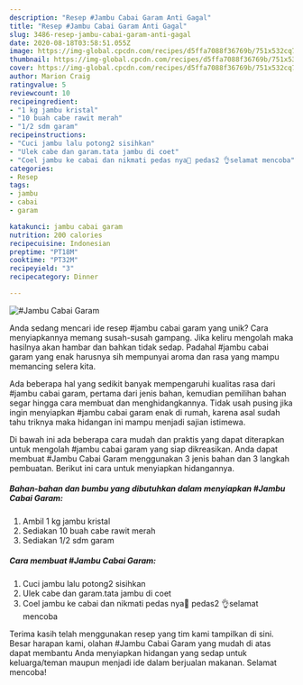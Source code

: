 ```yaml
---
description: "Resep #Jambu Cabai Garam Anti Gagal"
title: "Resep #Jambu Cabai Garam Anti Gagal"
slug: 3486-resep-jambu-cabai-garam-anti-gagal
date: 2020-08-18T03:58:51.055Z
image: https://img-global.cpcdn.com/recipes/d5ffa7088f36769b/751x532cq70/jambu-cabai-garam-foto-resep-utama.jpg
thumbnail: https://img-global.cpcdn.com/recipes/d5ffa7088f36769b/751x532cq70/jambu-cabai-garam-foto-resep-utama.jpg
cover: https://img-global.cpcdn.com/recipes/d5ffa7088f36769b/751x532cq70/jambu-cabai-garam-foto-resep-utama.jpg
author: Marion Craig
ratingvalue: 5
reviewcount: 10
recipeingredient:
- "1 kg jambu kristal"
- "10 buah cabe rawit merah"
- "1/2 sdm garam"
recipeinstructions:
- "Cuci jambu lalu potong2 sisihkan"
- "Ulek cabe dan garam.tata jambu di coet"
- "Coel jambu ke cabai dan nikmati pedas nya🤤 pedas2 👌selamat mencoba"
categories:
- Resep
tags:
- jambu
- cabai
- garam

katakunci: jambu cabai garam 
nutrition: 200 calories
recipecuisine: Indonesian
preptime: "PT18M"
cooktime: "PT32M"
recipeyield: "3"
recipecategory: Dinner

---
```



![#Jambu Cabai Garam](https://img-global.cpcdn.com/recipes/d5ffa7088f36769b/751x532cq70/jambu-cabai-garam-foto-resep-utama.jpg)

Anda sedang mencari ide resep #jambu cabai garam yang unik? Cara menyiapkannya memang susah-susah gampang. Jika keliru mengolah maka hasilnya akan hambar dan bahkan tidak sedap. Padahal #jambu cabai garam yang enak harusnya sih mempunyai aroma dan rasa yang mampu memancing selera kita.



Ada beberapa hal yang sedikit banyak mempengaruhi kualitas rasa dari #jambu cabai garam, pertama dari jenis bahan, kemudian pemilihan bahan segar hingga cara membuat dan menghidangkannya. Tidak usah pusing jika ingin menyiapkan #jambu cabai garam enak di rumah, karena asal sudah tahu triknya maka hidangan ini mampu menjadi sajian istimewa.


Di bawah ini ada beberapa cara mudah dan praktis yang dapat diterapkan untuk mengolah #jambu cabai garam yang siap dikreasikan. Anda dapat membuat #Jambu Cabai Garam menggunakan 3 jenis bahan dan 3 langkah pembuatan. Berikut ini cara untuk menyiapkan hidangannya.

<!--inarticleads1-->

##### Bahan-bahan dan bumbu yang dibutuhkan dalam menyiapkan #Jambu Cabai Garam:

1. Ambil 1 kg jambu kristal
1. Sediakan 10 buah cabe rawit merah
1. Sediakan 1/2 sdm garam




<!--inarticleads2-->

##### Cara membuat #Jambu Cabai Garam:

1. Cuci jambu lalu potong2 sisihkan
1. Ulek cabe dan garam.tata jambu di coet
1. Coel jambu ke cabai dan nikmati pedas nya🤤 pedas2 👌selamat mencoba




Terima kasih telah menggunakan resep yang tim kami tampilkan di sini. Besar harapan kami, olahan #Jambu Cabai Garam yang mudah di atas dapat membantu Anda menyiapkan hidangan yang sedap untuk keluarga/teman maupun menjadi ide dalam berjualan makanan. Selamat mencoba!
